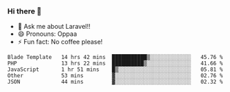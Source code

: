 ### Hi there 👋

<!--
**reubenwedson/reubenwedson** is a ✨ _special_ ✨ repository because its `README.md` (this file) appears on your GitHub profile.
Here are some ideas to get you started:
- 📫 How to reach me: 
- 🔭 I’m currently working on awesome talent app
- 🌱 I’m currently learning extreme Vue js technical stuffs
- 👯 I’m looking to collaborate on start ups challenges
- 🤔 I’m looking for help with time
-->
- 💬 Ask me about Laravel!!
- 😄 Pronouns: Oppaa
- ⚡ Fun fact: No coffee please!

<!--START_SECTION:waka-->
```text
Blade Template   14 hrs 42 mins  ███████████▒░░░░░░░░░░░░░   45.76 % 
PHP              13 hrs 22 mins  ██████████▒░░░░░░░░░░░░░░   41.66 % 
JavaScript       1 hr 51 mins    █▒░░░░░░░░░░░░░░░░░░░░░░░   05.81 % 
Other            53 mins         ▓░░░░░░░░░░░░░░░░░░░░░░░░   02.76 % 
JSON             44 mins         ▓░░░░░░░░░░░░░░░░░░░░░░░░   02.32 % 
```
<!--END_SECTION:waka-->
